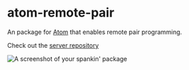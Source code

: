 # atom-remote-pair

An package for [Atom](https://github.com/atom/atom) that enables remote pair programming.

Check out the [server repository](https://github.com/leonmaia/atom-remote-pair-server)

![A screenshot of your spankin' package](https://f.cloud.github.com/assets/69169/2290250/c35d867a-a017-11e3-86be-cd7c5bf3ff9b.gif)
